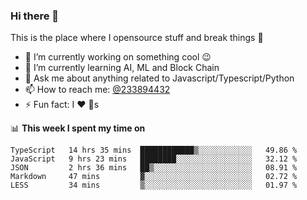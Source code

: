 ### Hi there 👋

<!--
**a233894432/a233894432** is a ✨ _special_ ✨ repository because its `README.md` (this file) appears on your GitHub profile.

Here are some ideas to get you started:

- 🔭 I’m currently working on ...
- 🌱 I’m currently learning ...
- 👯 I’m looking to collaborate on ...
- 🤔 I’m looking for help with ...
- 💬 Ask me about ...
- 📫 How to reach me: ...
- 😄 Pronouns: ...
- ⚡ Fun fact: ...
-->
 
 
This is the place where I opensource stuff and break things :rofl:

- 🔭 I’m currently working on something cool :wink:
- 🌱 I’m currently learning AI, ML and Block Chain
- 💬 Ask me about anything related to Javascript/Typescript/Python
- 📫 How to reach me: [@233894432](https://twitter.com/233894432)
- ⚡ Fun fact: I :heart: :dog:s

📊 **This week I spent my time on**
<!--START_SECTION:waka-->
```text
TypeScript   14 hrs 35 mins  ████████████▒░░░░░░░░░░░░   49.86 % 
JavaScript   9 hrs 23 mins   ████████░░░░░░░░░░░░░░░░░   32.12 % 
JSON         2 hrs 36 mins   ██▒░░░░░░░░░░░░░░░░░░░░░░   08.91 % 
Markdown     47 mins         ▓░░░░░░░░░░░░░░░░░░░░░░░░   02.72 % 
LESS         34 mins         ▒░░░░░░░░░░░░░░░░░░░░░░░░   01.97 % 
```
<!--END_SECTION:waka-->
